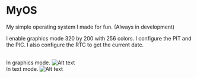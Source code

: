 # MyOS
My simple operating system I made for fun.
(Always in development)

I enable graphics mode 320 by 200 with 256 colors.
I configure the PIT and the PIC.
I also configure the RTC to get the current date.

<br>
In graphics mode.
<img
  src="https://cdn.discordapp.com/attachments/936774643510038579/1097985376456552478/image.png"
  alt="Alt text"
  title="Optional title"
  style="display: inline-block; margin: 0 auto; max-width: 300px">

<br>
In text mode.
<img
  src="https://cdn.discordapp.com/attachments/1072270189607002205/1097986220589596692/image.png"
  alt="Alt text"
  title="Optional title"
  style="display: inline-block; margin: 0 auto; max-width: 300px">
